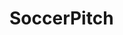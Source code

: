 
<!-- README.md is generated from README.Rmd. Please edit that file -->

# SoccerPitch

<!-- badges: start -->

<!-- badges: end -->
